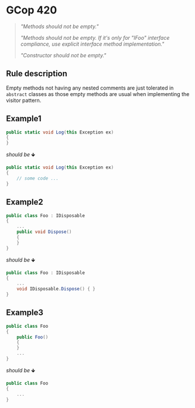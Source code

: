 ﻿# GCop 420

> *"Methods should not be empty."*
>
> *"Methods should not be empty. If it's only for "IFoo" interface compliance, use explicit interface method implementation."*
> 
> *"Constructor should not be empty."*

## Rule description

Empty methods not having any nested comments are just tolerated in `abstract` classes as those empty methods are usual when implementing the visitor pattern.

## Example1

```csharp
public static void Log(this Exception ex)
{
}
```

*should be* 🡻

```csharp
public static void Log(this Exception ex)
{
    // some code ...
}
```

## Example2

```csharp
public class Foo : IDisposable
{
    ...
    public void Dispose()
    {
    }
}
```
*should be* 🡻

```csharp
public class Foo : IDisposable
{
    ...
    void IDisposable.Dispose() { }
}
```

## Example3

```csharp
public class Foo 
{
    public Foo()
    {
    }
    ...
}
```
*should be* 🡻

```csharp
public class Foo
{
    ...
}
```
